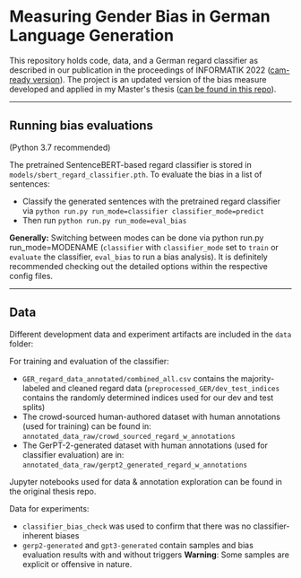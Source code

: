# Measuring Gender Bias in German Language Generation

This repository holds code, data, and a German regard classifier as described in our publication in the proceedings of INFORMATIK 2022 ([cam-ready version](https://www.edit.fis.uni-hamburg.de/ws/files/18665970/kraftetal2022_german_regard.pdf)). 
The project is an updated version of the bias measure developed and applied in my Master's thesis ([can be found in this repo](https://github.com/krangelie/bias-in-german-nlg)).


---
## Running bias evaluations

(Python 3.7 recommended)

The pretrained SentenceBERT-based regard classifier is stored in `models/sbert_regard_classifier.pth`.
To evaluate the bias in a list of sentences:
* Classify the generated sentences with the pretrained regard classifier via `python run.py run_mode=classifier classifier_mode=predict`
* Then run `python run.py run_mode=eval_bias`

**Generally:** 
Switching between modes can be done via python run.py run_mode=MODENAME (`classifier` with 
`classifier_mode` set to `train` or `evaluate` the classifier, `eval_bias` to run a bias analysis). It is definitely recommended checking out the detailed options within the respective config files. 

---
## Data

Different development data and experiment artifacts are included in the `data` folder:

For training and evaluation of the classifier:
* `GER_regard_data_annotated/combined_all.csv` contains the majority-labeled and cleaned regard data (`preprocessed_GER/dev_test_indices` contains the randomly determined indices used for our dev and test splits)
* The crowd-sourced human-authored dataset with human annotations (used for training) can be found in: `annotated_data_raw/crowd_sourced_regard_w_annotations`
* The GerPT-2-generated dataset with human annotations (used for classifier evaluation) are in: `annotated_data_raw/gerpt2_generated_regard_w_annotations`

Jupyter notebooks used for data & annotation exploration can be found in the original thesis repo.

Data for experiments:
* `classifier_bias_check` was used to confirm that there was no classifier-inherent biases
* `gerp2-generated` and `gpt3-generated` contain samples and bias evaluation results with and without triggers
**Warning**: Some samples are explicit or offensive in nature.